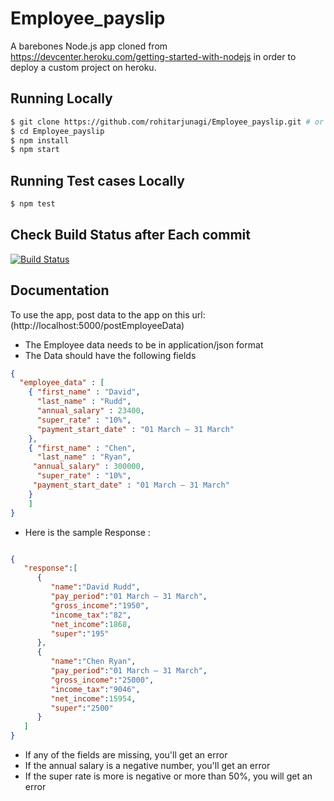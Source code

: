 # Employee_payslip

A barebones Node.js app cloned from  https://devcenter.heroku.com/getting-started-with-nodejs in order to deploy a custom project on heroku.

## Running Locally

```sh
$ git clone https://github.com/rohitarjunagi/Employee_payslip.git # or clone your own fork
$ cd Employee_payslip
$ npm install
$ npm start
```
## Running Test cases Locally

```sh
$ npm test
```

## Check Build Status after Each commit

[![Build Status](https://travis-ci.org/rohitarjunagi/Employee_payslip.svg?branch=master)](https://travis-ci.org/rohitarjunagi/Employee_payslip)


## Documentation

To use the app, post data to the app on this url: (http://localhost:5000/postEmployeeData)



- The Employee data needs to be in application/json format
- The Data should have the following fields
```json
{
  "employee_data" : [
    { "first_name" : "David",
      "last_name" : "Rudd",
      "annual_salary" : 23400,
      "super_rate" : "10%",
      "payment_start_date" : "01 March – 31 March"
    },
    { "first_name" : "Chen",
      "last_name" : "Ryan",
     "annual_salary" : 300000,
      "super_rate" : "10%",
     "payment_start_date" : "01 March – 31 March"
    }
    ]
}

```
- Here is the sample Response :

```json

{  
   "response":[  
      {  
         "name":"David Rudd",
         "pay_period":"01 March – 31 March",
         "gross_income":"1950",
         "income_tax":"82",
         "net_income":1868,
         "super":"195"
      },
      {  
         "name":"Chen Ryan",
         "pay_period":"01 March – 31 March",
         "gross_income":"25000",
         "income_tax":"9046",
         "net_income":15954,
         "super":"2500"
      }
   ]
}

```
- If any of the fields are missing, you'll get an error
- If the annual salary is a negative number, you'll get an error
- If the super rate is more is negative or more than 50%, you will get an error
